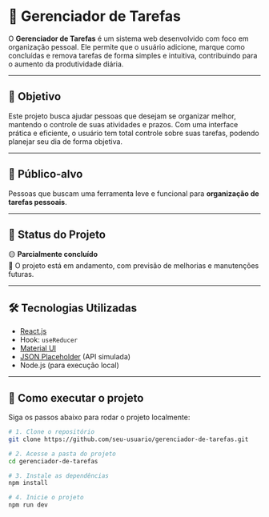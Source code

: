 # 📝 Gerenciador de Tarefas

O **Gerenciador de Tarefas** é um sistema web desenvolvido com foco em organização pessoal. Ele permite que o usuário adicione, marque como concluídas e remova tarefas de forma simples e intuitiva, contribuindo para o aumento da produtividade diária.

---

## 🎯 Objetivo

Este projeto busca ajudar pessoas que desejam se organizar melhor, mantendo o controle de suas atividades e prazos. Com uma interface prática e eficiente, o usuário tem total controle sobre suas tarefas, podendo planejar seu dia de forma objetiva.

---

## 👥 Público-alvo

Pessoas que buscam uma ferramenta leve e funcional para **organização de tarefas pessoais**.

---

## 🚧 Status do Projeto

🟡 **Parcialmente concluído**  
📌 O projeto está em andamento, com previsão de melhorias e manutenções futuras.

---

## 🛠️ Tecnologias Utilizadas

- [React.js](https://reactjs.org/)
- Hook: `useReducer`
- [Material UI](https://mui.com/)
- [JSON Placeholder](https://jsonplaceholder.typicode.com/) (API simulada)
- Node.js (para execução local)

---

## 🚀 Como executar o projeto

Siga os passos abaixo para rodar o projeto localmente:

```bash
# 1. Clone o repositório
git clone https://github.com/seu-usuario/gerenciador-de-tarefas.git

# 2. Acesse a pasta do projeto
cd gerenciador-de-tarefas

# 3. Instale as dependências
npm install

# 4. Inicie o projeto
npm run dev
